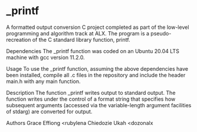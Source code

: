 # _printf

A formatted output conversion C project completed as part of the low-level programming and algorithm track at ALX. The program is a pseudo- recreation of the C standard library function, printf.

Dependencies
The _printf function was coded on an Ubuntu 20.04 LTS machine with gcc version 11.2.0.

Usage
To use the _printf function, assuming the above dependencies have been installed, compile all .c files in the repository and include the header main.h with any main function.

Description
The function _printf writes output to standard output. The function writes under the control of a format string that specifies how subsequent arguments (accessed via the variable-length argument facilities of stdarg) are converted for output.

Authors
Grace Effiong <rubylena
Chiedozie Ukah <dozonalx
